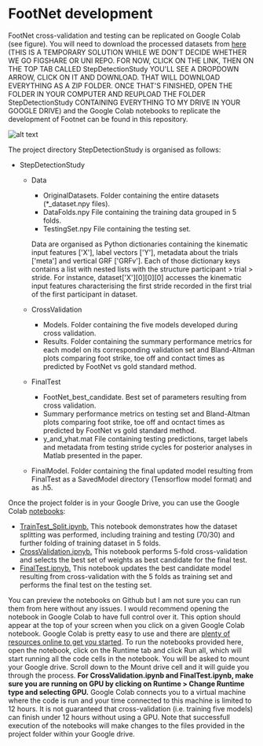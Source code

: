 # FootNet development

FootNet cross-validation and testing can be replicated on Google Colab (see figure). You will need to download the processed datasets from [here](https://drive.google.com/drive/folders/1MMpsXvz8-rDjTwwfOrp_k7zS_Om1gqLy?usp=sharing) (THIS IS A TEMPORARY SOLUTION WHILE WE DON'T DECIDE WHETHER WE GO FIGSHARE OR UNI REPO. FOR NOW, CLICK ON THE LINK, THEN ON THE TOP TAB CALLED StepDetectionStudy YOU'LL SEE A DROPDOWN ARROW, CLICK ON IT AND DOWNLOAD. THAT WILL DOWNLOAD EVERYTHING AS A ZIP FOLDER. ONCE THAT'S FINISHED, OPEN THE FOLDER IN YOUR COMPUTER AND REUPLOAD THE FOLDER StepDetectionStudy CONTAINING EVERYTHING TO MY DRIVE IN YOUR GOOGLE DRIVE) and the Google Colab notebooks to replicate the development of Footnet can be found in this repository.

![alt text](docs.imgs/data_flow.png)


The project directory StepDetectionStudy is organised as follows:

  - StepDetectionStudy
    - Data
      - OriginalDatasets. Folder containing the entire datasets (*_dataset.npy files).
      - DataFolds.npy File containing the training data grouped in 5 folds.
      - TestingSet.npy File containing the testing set.
      
      Data are organised as Python dictionaries containing the kinematic input features ['X'], label vectors ['Y'], metadata about the trials ['meta'] and vertical GRF ['GRFv']. Each of those dictionary keys contains a list with nested lists with the structure participant > trial > stride. For instance, dataset['X'][0][0][0] accesses the kinematic input features characterising the first stride recorded in the first trial of the first participant in dataset.
      
    - CrossValidation
      - Models. Folder containing the five models developed during cross validation.
      - Results. Folder containing the summary performance metrics for each model on its corresponding validation set and Bland-Altman plots comparing foot strike, toe off and contact times as predicted by FootNet vs gold standard method.
    - FinalTest
      - FootNet_best_candidate. Best set of parameters resulting from cross validation.
      - Summary performance metrics on testing set and Bland-Altman plots comparing foot strike, toe off and ocntact times as predicted by FootNet vs gold standard method.
      - y_and_yhat.mat File containing testing predictions, target labels and metadata from testing stride cycles for posterior analyses in Matlab presented in the paper.
    - FinalModel. Folder containing the final updated model resulting from FinalTest as a SavedModel directory (Tensorflow model format) and as .h5.

Once the project folder is in your Google Drive, you can use the Google Colab [notebooks](https://github.com/adrianrivadulla/FootNet/tree/main/notebooks):

   - [TrainTest_Split.ipynb.](https://github.com/adrianrivadulla/FootNet_Development/blob/main/Development_notebooks/TrainTest_Split.ipynb) This notebook demonstrates how the dataset splitting was performed, including training and testing (70/30) and further folding of training dataset in 5 folds.
   - [CrossValidation.ipnyb.](https://github.com/adrianrivadulla/FootNet_Development/blob/main/Development_notebooks/StepDetection_CV.ipynb) This notebook performs 5-fold cross-validation and selects the best set of weights as best candidate for the final test.
   - [FinalTest.ipnyb.](https://github.com/adrianrivadulla/FootNet_Development/blob/main/Development_notebooks/StepDetection_FinalTest.ipynb) This notebook updates the best candidate model resulting from cross-validation with the 5 folds as training set and performs the final test on the testing set.

You can preview the notebooks on Github but I am not sure you can run them from here without any issues. I would recommend opening the notebook in Google Colab to have full control over it. This option should appear at the top of your screen when you click on a given Google Colab notebook. Google Colab is pretty easy to use and there are [plenty of resources online to get you started](https://towardsdatascience.com/getting-started-with-google-colab-f2fff97f594c). To run the notebooks provided here, open the notebook, click on the Runtime tab and click Run all, which will start running all the code cells in the notebook. You will be asked to mount your Google drive. Scroll down to the Mount drive cell and it will guide you through the process. **For CrossValidation.ipynb and FinalTest.ipynb, make sure you are running on GPU by clicking on Runtime > Change Runtime type and selecting GPU.** Google Colab connects you to a virtual machine where the code is run and your time connected to this machine is limited to 12 hours. It is not guaranteed that cross-validation (i.e. training five models) can finish under 12 hours without using a GPU. Note that successfull execution of the notebooks will make changes to the files provided in the project folder within your Google drive.

